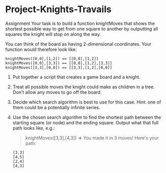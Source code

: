 # Project-Knights-Travails

Assignment
Your task is to build a function knightMoves that shows the shortest possible way to get from one square to another by outputting all squares the knight will stop on along the way.

You can think of the board as having 2-dimensional coordinates. Your function would therefore look like:

    knightMoves([0,0],[1,2]) == [[0,0],[1,2]]
    knightMoves([0,0],[3,3]) == [[0,0],[1,2],[3,3]]
    knightMoves([3,3],[0,0]) == [[3,3],[1,2],[0,0]]

1.  Put together a script that creates a game board and a knight.

2.  Treat all possible moves the knight could make as children in a tree. Don’t allow any moves to go off the board.

3.  Decide which search algorithm is best to use for this case. Hint: one of them could be a potentially infinite series.

4.  Use the chosen search algorithm to find the shortest path between the starting square (or node) and the ending square. Output what that full path looks like, e.g.:

    > knightMoves([3,3],[4,3])
    > => You made it in 3 moves! Here's your path:

        [3,3]
        [4,5]
        [2,4]
        [4,3]
